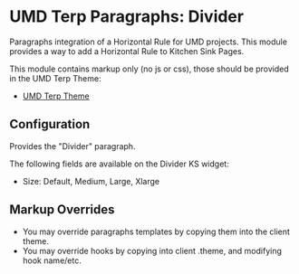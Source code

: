 # UMD Terp Paragraphs: Divider

Paragraphs integration of a Horizontal Rule for UMD projects. This module provides a way to add a Horizontal Rule to Kitchen Sink Pages.

This module contains markup only (no js or css), those should be provided in the UMD Terp Theme:

- [UMD Terp Theme](https://github.com/UMD-Digital/umd_terp)

## Configuration

Provides the "Divider" paragraph.

The following fields are available on the Divider KS widget:

- Size: Default, Medium, Large, Xlarge

## Markup Overrides

- You may override paragraphs templates by copying them into the client theme.
- You may override hooks by copying into client .theme, and modifying hook name/etc.
